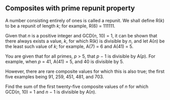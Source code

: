 ## Composites with prime repunit property

A number consisting entirely of ones is called a repunit. We shall define R(<i>k</i>) to be a repunit of length <i>k</i>; for example, R(6) = 111111.

Given that <i>n</i> is a positive integer and GCD(<i>n</i>, 10) = 1, it can be shown that there always exists a value, <i>k</i>, for which R(<i>k</i>) is divisible by <i>n</i>, and let A(<i>n</i>) be the least such value of <i>k</i>; for example, A(7) = 6 and A(41) = 5.

You are given that for all primes, <i>p</i> &gt; 5, that <i>p</i> &#x2212; 1 is divisible by A(<i>p</i>). For example, when <i>p</i> = 41, A(41) = 5, and 40 is divisible by 5.

However, there are rare composite values for which this is also true; the first five examples being 91, 259, 451, 481, and 703.

Find the sum of the first twenty-five composite values of <i>n</i> for which<br>GCD(<i>n</i>, 10) = 1 and <i>n</i> &#x2212; 1 is divisible by A(<i>n</i>).
